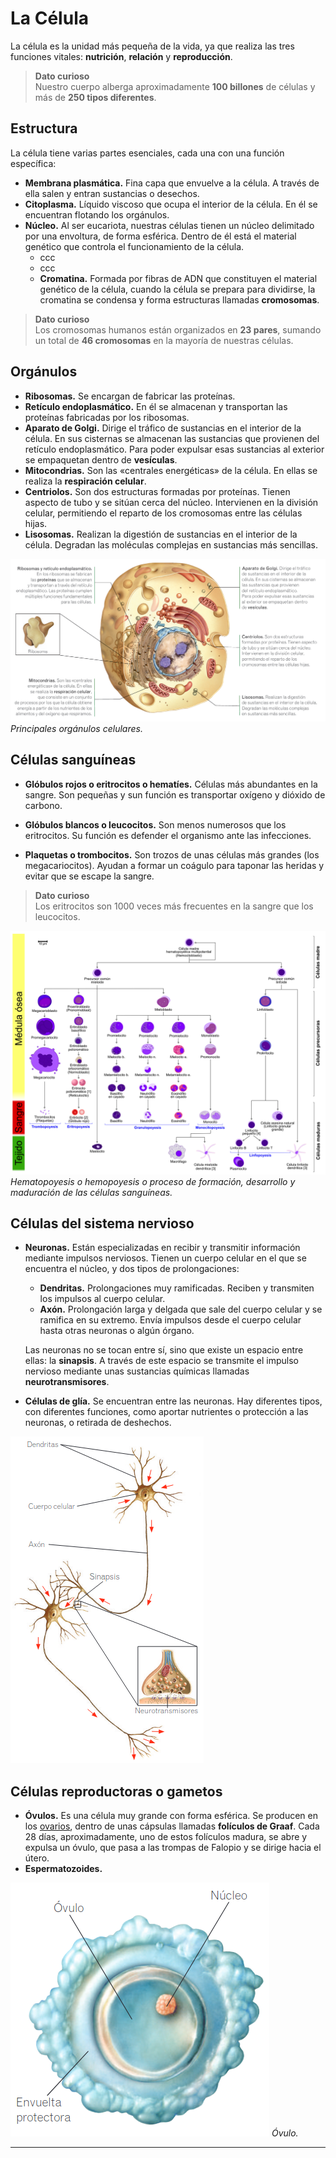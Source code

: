# La Célula

La célula es la unidad más pequeña de la vida, ya que realiza las tres funciones vitales: **nutrición**, **relación** y **reproducción**.

> **Dato curioso**  
> Nuestro cuerpo alberga aproximadamente **100 billones** de células y más de **250 tipos diferentes**.

## Estructura

La célula tiene varias partes esenciales, cada una con una función específica:

* **Membrana plasmática.** Fina capa que envuelve a la célula. A través de ella salen y entran sustancias o desechos.
* **Citoplasma.** Líquido viscoso que ocupa el interior de la célula. En él se encuentran flotando los orgánulos.
* **Núcleo.** Al ser eucariota, nuestras células tienen un núcleo delimitado por una envoltura, de forma esférica. Dentro de él está el material genético que controla el funcionamiento de la célula.
  * ccc
  * ccc
  * **Cromatina.** Formada por fibras de ADN que constituyen el material genético de la célula, cuando la célula se prepara para dividirse, la cromatina se condensa y forma estructuras llamadas **cromosomas**.

> **Dato curioso**  
> Los cromosomas humanos están organizados en **23 pares**, sumando un total de **46 cromosomas** en la mayoría de nuestras células.

## Orgánulos

* **Ribosomas.** Se encargan de fabricar las proteínas.
* **Retículo endoplasmático.** En él se almacenan y transportan las proteínas fabricadas por los ribosomas.
* **Aparato de Golgi.** Dirige el tráfico de sustancias en el interior de la célula. En sus cisternas se almacenan las sustancias que provienen del retículo endoplasmático. Para poder expulsar esas sustancias al exterior se empaquetan dentro de **vesículas**.
* **Mitocondrias.** Son las «centrales energéticas» de la célula. En ellas se realiza la **respiración celular**.
* **Centriolos.** Son dos estructuras formadas por proteínas. Tienen aspecto de tubo y se sitúan cerca del núcleo. Intervienen en la división celular, permitiendo el reparto de los cromosomas entre las células hijas.
* **Lisosomas.** Realizan la digestión de sustancias en el interior de la célula. Degradan las moléculas complejas en sustancias más sencillas.

![cell.png](../img/cell.png "Célula")
*Principales orgánulos celulares.*

## Células sanguíneas

* **Glóbulos rojos o eritrocitos o hematíes.** Células más abundantes en la sangre. Son pequeñas y sun función es transportar oxígeno y dióxido de carbono.

* **Glóbulos blancos o leucocitos.** Son menos numerosos que los eritrocitos. Su función es defender el organismo ante las infecciones.

* **Plaquetas o trombocitos.** Son trozos de unas células más grandes (los megacariocitos). Ayudan a formar un coágulo para taponar las heridas y evitar que se escape la sangre.

> **Dato curioso**  
> Los eritrocitos son 1000 veces más frecuentes en la sangre que los leucocitos.

![hematopoiesis.jpg](../img/hematopoiesis.jpg "Hematopoyesis")
*Hematopoyesis o hemopoyesis o proceso de formación, desarrollo y maduración de las células sanguíneas.*

## Células del sistema nervioso

* **Neuronas.** Están especializadas en recibir y transmitir información mediante impulsos nerviosos. Tienen un cuerpo celular en el que se encuentra el núcleo, y dos tipos de prolongaciones:
    * **Dendritas.** Prolongaciones muy ramificadas. Reciben y transmiten los impulsos al cuerpo celular.
    * **Axón.** Prolongación larga y delgada que sale del cuerpo celular y se ramifica en su extremo. Envía impulsos desde el cuerpo celular hasta otras neuronas o algún órgano.
  
    Las neuronas no se tocan entre sí, sino que existe un espacio entre ellas: la **sinapsis**. A través de este espacio se transmite el impulso nervioso mediante unas sustancias químicas llamadas **neurotransmisores**.
* **Células de glía.** Se encuentran entre las neuronas. Hay diferentes tipos, con diferentes funciones, como aportar nutrientes o protección a las neuronas, o retirada de deshechos.

![neuron.png](../img/neuron.png)

## Células reproductoras o gametos

* **Óvulos.** Es una célula muy grande con forma esférica. Se producen en los [ovarios](../system/reproductive.md#aparato-reproductor-femenino), dentro de unas cápsulas llamadas **folículos de Graaf**. Cada 28 días, aproximadamente, uno de estos folículos madura, se abre y expulsa un óvulo, que pasa a las trompas de Falopio y se dirige hacia el útero.
* **Espermatozoides.** 

![ovary.png](../img/ovary.png)
*Óvulo.*

---
